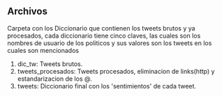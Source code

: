 ## Archivos
Carpeta con los Diccionario que contienen los tweets brutos y ya procesados, cada diccionario tiene cinco claves, las cuales son los nombres de usuario de los politicos y sus valores son los tweets en los cuales son mencionados

  1) dic_tw: Tweets brutos.
  2) tweets_procesados: Tweets procesados, eliminacion de links(http) y estandarizacion de los @.
  3) tweets: Diccionario final con los 'sentimientos' de cada tweet.
